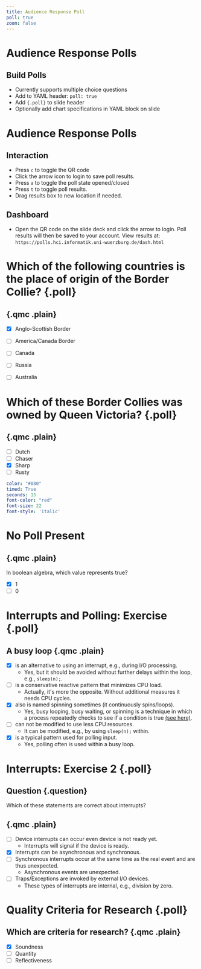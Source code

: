 ```yaml
---
title: Audience Response Poll
poll: true
zoom: false
---
```


# Audience Response Polls

## Build Polls

- Currently supports multiple choice questions
- Add to YAML header: `poll: true`
- Add `{.poll}` to slide header
- Optionally add chart specifications in YAML block on slide


# Audience Response Polls

## Interaction

- Press `c` to toggle the QR code
- Click the arrow icon to login to save poll results.
- Press `a` to toggle the poll state opened/closed
- Press `t` to toggle poll results. 
- Drag results box to new location if needed.

## Dashboard

- Open the QR code on the slide deck and click the arrow to login. Poll results will then be saved to your account. View results at: `https://polls.hci.informatik.uni-wuerzburg.de/dash.html`



# Which of the following countries is the place of origin of the Border Collie? {.poll}

## {.qmc .plain}

- [x] Anglo-Scottish Border
- [ ] America/Canada Border
- [ ] Canada
- [ ] Russia
- [ ] Australia


# Which of these Border Collies was owned by Queen Victoria? {.poll}

## {.qmc .plain}

- [ ] Dutch
- [ ] Chaser
- [x] Sharp
- [ ] Rusty

```yaml 
color: "#080"
timed: True
seconds: 15
font-color: "red"
font-size: 22
font-style: 'italic'
``` 

# No Poll Present

## {.qmc .plain}

In boolean algebra, which value represents true?

- [x] 1
- [ ] 0

# Interrupts and Polling: Exercise {.poll}
## A busy loop {.qmc .plain}
 
- [X] is an alternative to using an interrupt, e.g., during I/O processing.
   - Yes, but it should be avoided without further delays within the loop, e.g., `sleep(n);`.
- [ ] is a conservative reactive pattern that minimizes CPU load.
   - Actually, it's more the opposite. Without additional measures it needs CPU cycles. 
- [X] also is named spinning sometimes (it continuously spins/loops).
   - Yes, busy looping, busy waiting, or spinning is a technique in which a process repeatedly checks to see if a condition is true [(see here)](https://en.wikipedia.org/w/index.php?title=Busy_waiting&oldid=979011869).
- [ ] can not be modified to use less CPU resources.
   - It can be modified, e.g., by using `sleep(n);` within.
- [X] is a typical pattern used for polling input. 
   - Yes, polling often is used within a busy loop.

# Interrupts: Exercise 2 {.poll}
## Question {.question}
Which of these statements are correct about interrupts?

## {.qmc .plain}
- [ ] Device interrupts can occur even device is not ready yet.
  - Interrupts will signal if the device is ready.
- [x] Interrupts can be asynchronous and synchronous.
- [ ] Synchronous interrupts occur at the same time as the real event and are thus unexpected.
  - Asynchronous events are unexpected.
- [ ] Traps/Exceptions are invoked by external I/O devices.
  - These types of interrupts are internal, e.g., division by zero.

# Quality Criteria for Research {.poll}

## Which are criteria for research? {.qmc .plain}

- [X] Soundness
- [ ] Quantity
- [ ] Reflectiveness